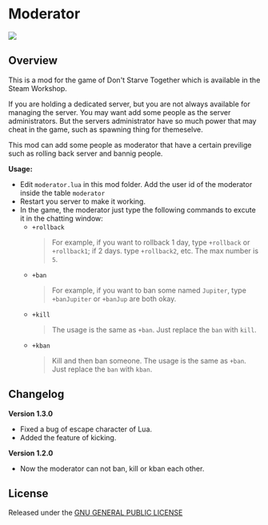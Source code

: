 # Moderator

![](https://steamuserimages-a.akamaihd.net/ugc/773983150587869329/8AC01E4728FA65A1A8FFB842480AEC392BAD05F2/)

## Overview

This is a mod for the game of Don't Starve Together which is available in the Steam Workshop. 

If you are holding a dedicated server, but you are not always available for managing the server. You may want add some people as the server administrators. But the servers administrator have so much power that may cheat in the game, such as spawning thing for themeselve.

This mod can add some people as moderator that have a certain previlige such as rolling back server and bannig people.

**Usage:**


- Edit `moderator.lua` in this mod folder. Add the user id of the moderator inside the table `moderator`
- Restart you server to make it working.
- In the game, the moderator just type the following commands to excute it in the chatting window:
	- `+rollback`
		> For example, if you want to rollback 1 day, type `+rollback` or `+rollback1`; if 2 days. type `+rollback2`, etc. The max number is `5`.
    - `+ban`
    	> For example, if you want to ban some named `Jupiter`, type `+banJupiter` or `+banJup` are both okay.
    - `+kill`
        > The usage is the same as `+ban`. Just replace the `ban` with `kill`.
    - `+kban`
        > Kill and then ban someone. The usage is the same as `+ban`. Just replace the `ban` with `kban`.

## Changelog

**Version 1.3.0**

- Fixed a bug of escape character of Lua.
- Added the feature of kicking.

**Version 1.2.0**

- Now the moderator can not ban, kill or kban each other.

## License

Released under the [GNU GENERAL PUBLIC LICENSE](https://www.gnu.org/licenses/gpl-3.0.en.html)